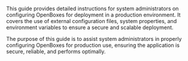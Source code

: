 
This guide provides detailed instructions for system administrators on configuring OpenBoxes 
for deployment in a production environment. It covers the use of external configuration files, 
system properties, and environment variables to ensure a secure and scalable deployment.

The purpose of this guide is to assist system administrators in properly configuring OpenBoxes 
for production use, ensuring the application is secure, reliable, and performs optimally.

[//]: # (## Basic Settings)

[//]: # (Set up and customize the structure of your documentation by configuring the header and footer to your taste, choosing among many modes of navigation, setting up site search, and more.)

[//]: # ()
[//]: # (<div class="grid cards" markdown>)

[//]: # ()
[//]: # (- :fontawesome-solid-earth-americas: __[Language]__ – Choose out of the 60+ supported languages or add a new one)

[//]: # (- :material-page-layout-sidebar-left: __[Navigation]__ – Create a clear, concise, and comprehensive navigation structure)

[//]: # (- :material-page-layout-header: __[Header]__ – Customize the behavior of the header, add an announcement bar)

[//]: # (- :material-page-layout-footer: __[Footer]__ – Add links to your social media profiles or websites in the footer)

[//]: # (- :material-tab-search: __[Search]__ – Set up and configure search, running entirely in the user's browser)

[//]: # (- :material-tag-plus-outline: __[Tags]__ – Categorize your pages with tags and group related pages)

[//]: # ()
[//]: # (</div>)

[//]: # ()
[//]: # (  [Language]: changing-the-language.md)

[//]: # (  [Navigation]: setting-up-navigation.md)

[//]: # (  [Header]: setting-up-the-header.md)

[//]: # (  [Footer]: setting-up-the-footer.md)

[//]: # (  [Search]: setting-up-site-search.md)

[//]: # (  [Tags]: setting-up-tags.md)

[//]: # ()
[//]: # (## Appearance)

[//]: # ()
[//]: # (Match your brand's colors, fonts, icons, logo, and more with a few lines of)

[//]: # (configuration – Material for MkDocs makes it easy to extend the basic)

[//]: # (configuration or alter the appearance.)

[//]: # ()
[//]: # (<div class="grid cards" markdown>)

[//]: # ()
[//]: # (- :material-brush-variant: __[Colors]__ – Change colors with an existing color palette or customize with CSS)

[//]: # (- :material-format-font: __[Fonts]__ – Choose among 1,000 Google Fonts or load self-hosted fonts)

[//]: # (- :material-google-downasaur: __[Logo & Icons]__ – Change the logo, use any of the 8,000+ icons, or add new ones)

[//]: # (- :material-cards-variant: __[Social Cards]__ – Automatically create social media previews when sharing links)

[//]: # ()
[//]: # (</div>)

[//]: # ()
[//]: # (  [Colors]: changing-the-colors.md)

[//]: # (  [Fonts]: changing-the-fonts.md)

[//]: # (  [Logo & Icons]: changing-the-logo-and-icons.md)

[//]: # (  [Social Cards]: setting-up-social-cards.md)
